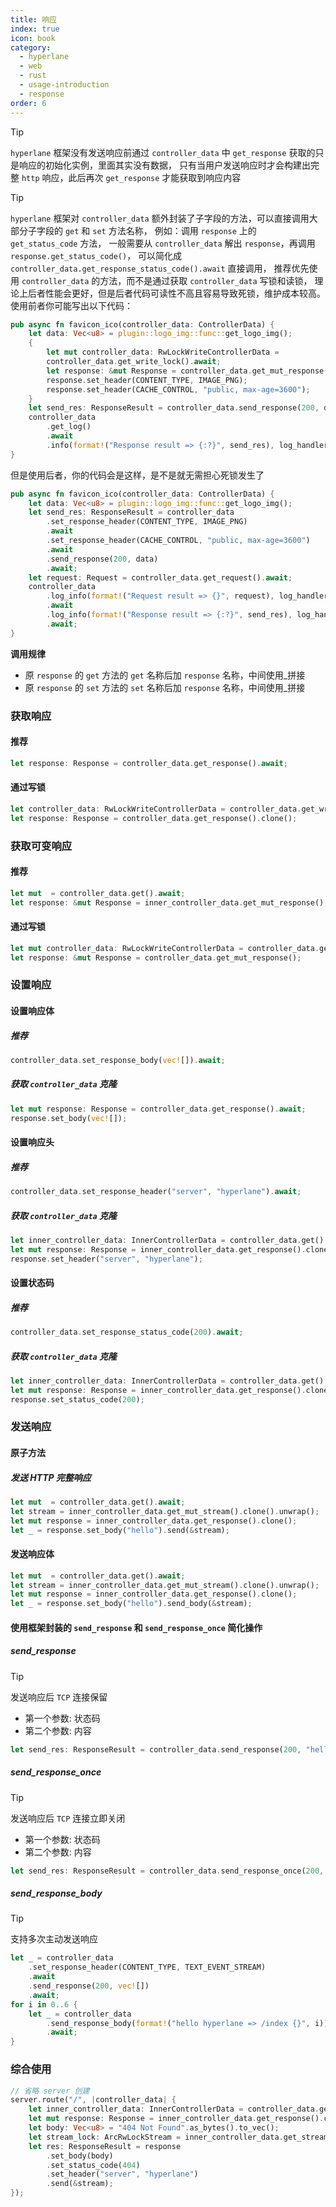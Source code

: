 ```yaml
---
title: 响应
index: true
icon: book
category:
  - hyperlane
  - web
  - rust
  - usage-introduction
  - response
order: 6
---
```


<Share colorful />

> [!tip]
>
> `hyperlane` 框架没有发送响应前通过 `controller_data` 中 `get_response` 获取的只是响应的初始化实例，里面其实没有数据，
> 只有当用户发送响应时才会构建出完整 `http` 响应，此后再次 `get_response` 才能获取到响应内容

> [!tip]
>
> `hyperlane` 框架对 `controller_data` 额外封装了子字段的方法，可以直接调用大部分子字段的 `get` 和 `set` 方法名称，
> 例如：调用 `response` 上的 `get_status_code` 方法，
> 一般需要从 `controller_data` 解出 `response`，再调用 `response.get_status_code()`，
> 可以简化成 `controller_data.get_response_status_code().await` 直接调用，
> 推荐优先使用 `controller_data` 的方法，而不是通过获取 `controller_data` 写锁和读锁，
> 理论上后者性能会更好，但是后者代码可读性不高且容易导致死锁，维护成本较高。使用前者你可能写出以下代码：
>
> ```rust
> pub async fn favicon_ico(controller_data: ControllerData) {
>     let data: Vec<u8> = plugin::logo_img::func::get_logo_img();
>     {
>         let mut controller_data: RwLockWriteControllerData =
>         controller_data.get_write_lock().await;
>         let response: &mut Response = controller_data.get_mut_response();
>         response.set_header(CONTENT_TYPE, IMAGE_PNG);
>         response.set_header(CACHE_CONTROL, "public, max-age=3600");
>     }
>     let send_res: ResponseResult = controller_data.send_response(200, data).await;
>     controller_data
>         .get_log()
>         .await
>         .info(format!("Response result => {:?}", send_res), log_handler);
> }
> ```
>
> 但是使用后者，你的代码会是这样，是不是就无需担心死锁发生了
>
> ```rust
> pub async fn favicon_ico(controller_data: ControllerData) {
>     let data: Vec<u8> = plugin::logo_img::func::get_logo_img();
>     let send_res: ResponseResult = controller_data
>         .set_response_header(CONTENT_TYPE, IMAGE_PNG)
>         .await
>         .set_response_header(CACHE_CONTROL, "public, max-age=3600")
>         .await
>         .send_response(200, data)
>         .await;
>     let request: Request = controller_data.get_request().await;
>     controller_data
>         .log_info(format!("Request result => {}", request), log_handler)
>         .await
>         .log_info(format!("Response result => {:?}", send_res), log_handler)
>         .await;
> }
> ```
>
> **调用规律**
>
> - 原 `response` 的 `get` 方法的 `get` 名称后加 `response` 名称，中间使用\_拼接
> - 原 `response` 的 `set` 方法的 `set` 名称后加 `response` 名称，中间使用\_拼接

### 获取响应

#### 推荐

```rust
let response: Response = controller_data.get_response().await;
```

#### 通过写锁

```rust
let controller_data: RwLockWriteControllerData = controller_data.get_write_lock().await;
let response: Response = controller_data.get_response().clone();
```

### 获取可变响应

#### 推荐

```rust
let mut  = controller_data.get().await;
let response: &mut Response = inner_controller_data.get_mut_response();
```

#### 通过写锁

```rust
let mut controller_data: RwLockWriteControllerData = controller_data.get_write_lock().await;
let response: &mut Response = controller_data.get_mut_response();
```

### 设置响应

#### 设置响应体

##### 推荐

```rust
controller_data.set_response_body(vec![]).await;
```

##### 获取 `controller_data` 克隆

```rust
let mut response: Response = controller_data.get_response().await;
response.set_body(vec![]);
```

#### 设置响应头

##### 推荐

```rust
controller_data.set_response_header("server", "hyperlane").await;
```

##### 获取 `controller_data` 克隆

```rust
let inner_controller_data: InnerControllerData = controller_data.get().await;
let mut response: Response = inner_controller_data.get_response().clone();
response.set_header("server", "hyperlane");
```

#### 设置状态码

##### 推荐

```rust
controller_data.set_response_status_code(200).await;
```

##### 获取 `controller_data` 克隆

```rust
let inner_controller_data: InnerControllerData = controller_data.get().await;
let mut response: Response = inner_controller_data.get_response().clone();
response.set_status_code(200);
```

### 发送响应

#### 原子方法

##### 发送 HTTP 完整响应

```rust
let mut  = controller_data.get().await;
let stream = inner_controller_data.get_mut_stream().clone().unwrap();
let mut response = inner_controller_data.get_response().clone();
let _ = response.set_body("hello").send(&stream);
```

#### 发送响应体

```rust
let mut  = controller_data.get().await;
let stream = inner_controller_data.get_mut_stream().clone().unwrap();
let mut response = inner_controller_data.get_response().clone();
let _ = response.set_body("hello").send_body(&stream);
```

#### 使用框架封装的 `send_response` 和 `send_response_once` 简化操作

##### send_response

> [!tip]
> 发送响应后 `TCP` 连接保留
>
> - 第一个参数: 状态码
> - 第二个参数: 内容

```rust
let send_res: ResponseResult = controller_data.send_response(200, "hello hyperlane");
```

##### send_response_once

> [!tip]
> 发送响应后 `TCP` 连接立即关闭
>
> - 第一个参数: 状态码
> - 第二个参数: 内容

```rust
let send_res: ResponseResult = controller_data.send_response_once(200, "hello hyperlane");
```

##### send_response_body

> [!tip]
> 支持多次主动发送响应

```rust
let _ = controller_data
    .set_response_header(CONTENT_TYPE, TEXT_EVENT_STREAM)
    .await
    .send_response(200, vec![])
    .await;
for i in 0..6 {
    let _ = controller_data
        .send_response_body(format!("hello hyperlane => /index {}", i))
        .await;
}
```

### 综合使用

```rust
// 省略 server 创建
server.route("/", |controller_data| {
    let inner_controller_data: InnerControllerData = controller_data.get().await;
    let mut response: Response = inner_controller_data.get_response().clone();
    let body: Vec<u8> = "404 Not Found".as_bytes().to_vec();
    let stream_lock: ArcRwLockStream = inner_controller_data.get_stream().clone().unwrap();
    let res: ResponseResult = response
        .set_body(body)
        .set_status_code(404)
        .set_header("server", "hyperlane")
        .send(&stream);
});
```

<Bottom />
